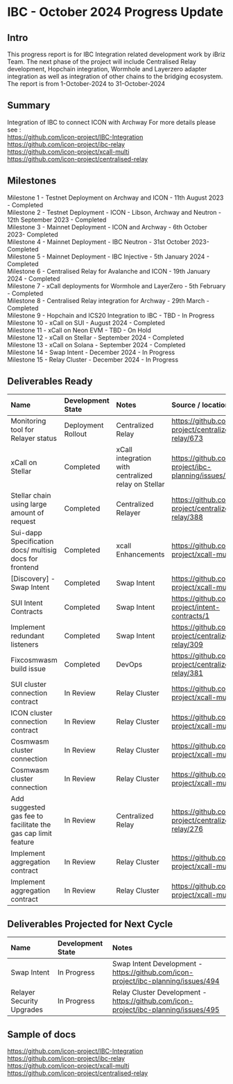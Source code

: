# IBC - October 2024 Progress Update

## Intro
This progress report is for IBC Integration related development work by iBriz Team. 
The next phase of the project will include Centralised Relay development, Hopchain integration, Wormhole and Layerzero adapter integration as well as integration of other chains to the bridging ecosystem. The report is from  1-October-2024 to 31-October-2024

## Summary
Integration of IBC to connect ICON with Archway
For more details please see : <br>
https://github.com/icon-project/IBC-Integration <br>
https://github.com/icon-project/ibc-relay <br>
https://github.com/icon-project/xcall-multi <br>
https://github.com/icon-project/centralised-relay

## Milestones
Milestone 1 - Testnet Deployment on Archway and ICON - 11th August 2023 - Completed <br>
Milestone 2 - Testnet Deployment - ICON - Libson, Archway and Neutron - 12th September 2023 - Completed <br>
Milestone 3 - Mainnet Deployment - ICON and Archway - 6th October 2023- Completed <br>
Milestone 4 - Mainnet Deployment - IBC Neutron - 31st October 2023- Completed <br>
Milestone 5 - Mainnet Deployment - IBC Injective - 5th January 2024 - Completed <br>
Milestone 6 - Centralised Relay for Avalanche and ICON - 19th January 2024 - Completed <br>
Milestone 7 - xCall deployments for Wormhole and LayerZero - 5th February - Completed <br>
Milestone 8 - Centralised Relay integration for Archway - 29th March - Completed <br>
Milestone 9 - Hopchain and ICS20 Integration to IBC - TBD - In Progress <br>
Milestone 10 - xCall on SUI - August 2024 - Completed <br>
Milestone 11 - xCall on Neon EVM - TBD - On Hold <br>
Milestone 12 - xCall on Stellar - September 2024 - Completed <br>
Milestone 13 - xCall on Solana - September 2024 - Completed <br>
Milestone 14 - Swap Intent - December 2024 - In Progress <br>
Milestone 15 - Relay Cluster - December 2024 - In Progress <br>


## Deliverables Ready

| Name | Development State | Notes | Source / location |
|:----- |:------------------ | :----| :----------------| 
| Monitoring tool for Relayer status | Deployment Rollout | Centralized Relay | https://github.com/icon-project/centralized-relay/673 |
| xCall on Stellar |  Completed | xCall integration with centralized relay on Stellar | https://github.com/icon-project/ibc-planning/issues/380 |
| Stellar chain using large amount of request | Completed | Centralized Relayer | https://github.com/icon-project/centralized-relay/388 |
| Sui-dapp Specification docs/ multisig docs for frontend | Completed | xcall Enhancements | https://github.com/icon-project/xcall-multi/355 |
| [Discovery] - Swap Intent | Completed | Swap Intent | https://github.com/icon-project/xcall-multi/355 |
| SUI Intent Contracts | Completed | Swap Intent | https://github.com/icon-project/intent-contracts/1 |
| Implement redundant listeners | Completed | Swap Intent | https://github.com/icon-project/centralized-relay/309 |
| Fixcosmwasm build issue | Completed | DevOps | https://github.com/icon-project/centralized-relay/381 |
| SUI cluster connection contract | In Review | Relay Cluster | https://github.com/icon-project/xcall-multi/388 |
| ICON cluster connection contract | In Review  | Relay Cluster | https://github.com/icon-project/xcall-multi/384 |
| Cosmwasm cluster connection | In Review  | Relay Cluster | https://github.com/icon-project/xcall-multi/390 |
| Cosmwasm cluster connection | In Review  | Relay Cluster | https://github.com/icon-project/xcall-multi/390 |
| Add suggested gas fee to facilitate the gas cap limit feature | In Review  | Centralized Relay | https://github.com/icon-project/centralized-relay/276 |
| Implement aggregation contract | In Review  | Relay Cluster | https://github.com/icon-project/xcall-multi/382 |
| Implement aggregation contract | In Review  | Relay Cluster | https://github.com/icon-project/xcall-multi/382 |




## Deliverables Projected for Next Cycle


| Name | Development State | Notes |
|:-----|:------------------|:------|
| Swap Intent |  In Progress | Swap Intent Development - https://github.com/icon-project/ibc-planning/issues/494 |
| Relayer Security Upgrades |  In Progress | Relay Cluster Development - https://github.com/icon-project/ibc-planning/issues/495 |


## Sample of docs
https://github.com/icon-project/IBC-Integration <br>
https://github.com/icon-project/ibc-relay <br>
https://github.com/icon-project/xcall-multi <br>
https://github.com/icon-project/centralised-relay
